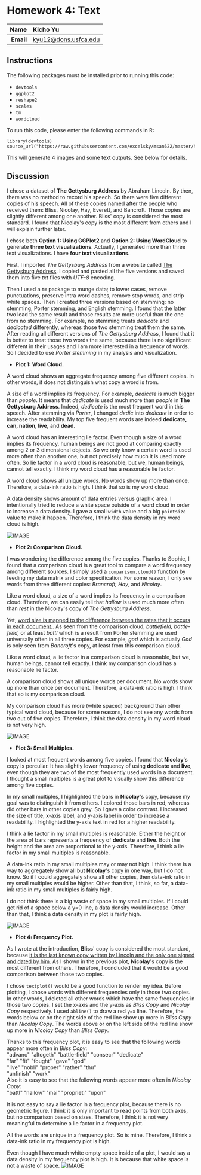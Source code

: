 Homework 4: Text
==============================

| **Name**  | Kicho Yu  |
|----------:|:-------------|
| **Email** | kyu12@dons.usfca.edu |

## Instructions ##

The following packages must be installed prior to running this code:

- `devtools`
- `ggplot2`
- `reshape2`
- `scales`
- `tm`
- `wordcloud`


To run this code, please enter the following commands in R:

```
library(devtools)
source_url("https://raw.githubusercontent.com/excelsky/msan622/master/homework4/622_Visualization_HAG4.R")
```

This will generate 4 images and some text outputs. See below for details.


## Discussion ##

I chose a dataset of **The Gettysburg Address** by Abraham Lincoln. By then, there was no method to record his speech. So there were five different copies of his speech. All of these copies named after the people who received them: Bliss, Nicolay, Hay, Everett, and Bancroft. Those copies are slightly different among one another. Bliss' copy is considered the most standard. I found that Nicolay's copy is the most different from others and I will explain further later.  

I chose both **Option 1: Using GGPlot2** and **Option 2: Using WordCloud** to generate **three text visualizations**. Actually, I generated more than three text visualizations. I have **four text visualizations**.

First, I imported *The Gettysburg Address* from a website called [The Gettysburg Address](http://www.abrahamlincolnonline.org/lincoln/speeches/gettysburg.htm). I copied and pasted all the five versions and saved them into five *txt* files with *UTF-8* encoding.  

Then I used a `tm` package to munge data; to lower cases, remove punctuations, preserve intra word dashes, remove stop words, and strip white spaces. Then I created three versions based on stemming: no stemming, Porter stemming, and English stemming. I found that the latter two lead the same result and those results are more useful than the one from no stemming. For example, no stemming treats *dedicate* and *dedicated* differently, whereas those two stemming treat them the same. After reading all different versions of *The Gettysburg Address*, I found that it is better to treat those two words the same, because there is no significant different in their usages and I am more interested in a frequency of words. So I decided to use *Porter stemming* in my analysis and visualization.  


- **Plot 1: Word Cloud.**  

A word cloud shows an aggregate frequency among five different copies. In other words, it does not distinguish what copy a word is from.  

A size of a word implies its frequency. For example, *dedicate* is much bigger than *people*. It means that *dedicate* is used much more than *people* in **The Gettysburg Address**. Indeed, *dedicate* is the most frequent word in this speech. After stemming via *Porter*, I changed *dedic* into *dedicate* in order to increase the readability. My top five frequent words are indeed **dedicate, can, nation, live,** and **dead**.  

A word cloud has an interesting lie factor. Even though a size of a word implies its frequency, human beings are not good at comparing exactly among 2 or 3 dimensional objects. So we only know a certain word is used more often than another one, but not precisely how much it is used more often. So lie factor in a word cloud is reasonable, but we, human beings, cannot tell exactly.  I think my word cloud has a reasonable lie factor.  

A word cloud shows all unique words. No words show up more than once. Therefore, a data-ink ratio is high. I think that so is my word cloud.  

A data density shows amount of data entries versus graphic area. I intentionally tried to reduce a white space outside of a word cloud in order to increase a data density. I gave a small `width` value and a big `pointsize` value to make it happen. Therefore, I think the data density in my word cloud is high.  

![IMAGE](Wordcloud_with_Porter_stemming.jpg)  



- **Plot 2: Comparison Cloud.**  

I was wondering the difference among the five copies. Thanks to Sophie, I found that a comparison cloud is a great tool to compare a word frequency among different sources. I simply used a `comparison.cloud()` function by feeding my data matrix and color specification. For some reason, I only see words from three different copies: *Brancroft, Hay,* and *Nicolay*.  

Like a word cloud, a size of a word implies its frequency in a comparison cloud. Therefore, we can easily tell that *hallow* is used much more often than *rest* in the Nicolay's copy of *The Gettysburg Address*.  

Yet, [word size is mapped to the difference between the rates that it occurs in each document.](http://blog.fellstat.com/?cat=11).  As seen from the comparison cloud, *battlefield, battle-field,* or at least *battl* which is a result from Porter stemming are used universally often in all three copies. For example, *god* which is actually *God* is only seen from *Bancroft*'s copy, at least from this comparison cloud.  

Like a word cloud, a lie factor in a comparison cloud is reasonable, but we, human beings, cannot tell exactly.  I think my comparison cloud has a reasonable lie factor.  

A comparison cloud shows all unique words per document. No words show up more than once per document. Therefore, a data-ink ratio is high. I think that so is my comparison cloud.  

My comparison cloud has more (white spaced) background than other typical word cloud, because for some reasons, I do not see any words from two out of five copies. Therefore, I think the data density in my word cloud is not very high.  

![IMAGE](comparison_cloud_with_Porter_stemming.jpg)  



- **Plot 3: Small Multiples.**  

I looked at most frequent words among five copies. I found that **Nicolay**'s copy is perculiar. It has slightly lower frequency of using **dedicate** and **live**, even though they are two of the most frequently used words in a document. I thought a small multiples is a great plot to visually show this difference among five copies.  

In my small multiples, I highlighted the bars in **Nicolay**'s copy, because my goal was to distinguish it from others. I colored those bars in red, whereas did other bars in other copies grey. So I gave a color contrast. I increased the size of title, x-axis label, and y-axis label in order to increase a readability.  I highlighted the y-axis text in red for a higher readability.  

I think a lie factor in my small multiples is reasonable. Either the height or the area of bars represents a frequency of **dedicate** and **live**. Both the height and the area are proportional to the y-axis. Therefore, I think a lie factor in my small multiples is reasonable.  

A data-ink ratio in my small multiples may or may not high. I think there is a way to aggregately show all but **Nicolay**'s copy in one way, but I do not know. So if I could aggregately show all other copies, then data-ink ratio in my small multiples would be higher. Other than that, I think, so far, a data-ink ratio in my small multiples is fairly high.  

I do not think there is a big waste of space in my small multiples. If I could get rid of a space below a y=0 line, 
a data density would increase. Other than that, I think a data density in my plot is fairly high.  

![IMAGE](smallmult.jpg)  



- **Plot 4: Frequency Plot.**  

As I wrote at the introduction, **Bliss**' copy is considered the most standard, because [it is the last known copy written by Lincoln and the only one signed and dated by him](http://www.abrahamlincolnonline.org/lincoln/speeches/gettysburg.htm). As I shown in the previous plot, **Nicolay**'s copy is the most different from others. Therefore, I concluded that it would be a good comparison between those two copies.  

I chose `textplot()` would be a good function to render my idea. Before plotting, I chose words with different frequencies only in those two copies. In other words, I deleted all other words which have the same frequencies in those two copies. I set the x-axis and the y-axis as *Bliss Copy* and *Nicolay Copy* respectively. I used `abline()` to draw a red `y=x` line. Therefore, the words below or on the right side of the red line show up more in *Bliss Copy* than *Nicolay Copy*. The words above or on the left side of the red line show up more in *Nicolay Copy* than *Bliss Copy*.  

Thanks to this frequency plot, it is easy to see that the following words appear more often in *Bliss Copy*:  
"advanc"       "altogeth"     "battle-field" "consecr"      "dedicate"    
"far"          "fit"          "fought"       "gave"         "god"         
"live"         "nobli"        "proper"       "rather"       "thu"         
"unfinish"     "work"  
Also it is easy to see that the following words appear more often in *Nicolay Copy*:  
"battl"     "hallow"    "mai"       "proprieti" "upon"  

It is not easy to say a lie factor in a frequency plot, because there is no geometric figure. I think it is only important to read points from both axes, but no comparison based on sizes. Therefore, I think it is not very meaningful to determine a lie factor in a frequency plot.  

All the words are unique in a frequency plot. So is mine. Therefore, I think a data-ink ratio in my frequency plot is high.  

Even though I have much white empty space inside of a plot, I would say a data density in my frequency plot is high. It is because that white space is not a waste of space.
![IMAGE](freqcomp.jpg)
